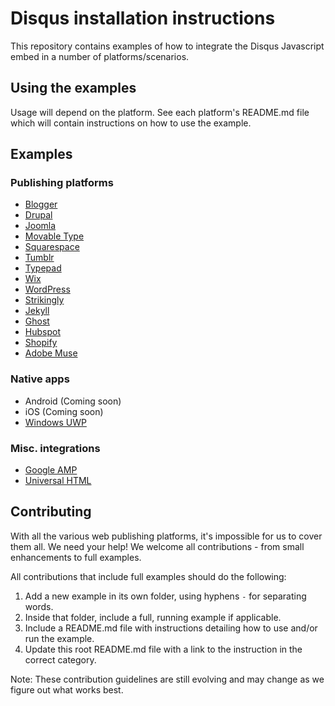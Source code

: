 # Disqus installation instructions

This repository contains examples of how to integrate the Disqus Javascript embed in a number of platforms/scenarios.

## Using the examples

Usage will depend on the platform. See each platform's README.md file which will contain instructions on how to use the example.

## Examples

### Publishing platforms

- [Blogger](/blogger/)
- [Drupal](/drupal/)
- [Joomla](/joomla/)
- [Movable Type](/movabletype/)
- [Squarespace](/squarespace/)
- [Tumblr](/tumblr/)
- [Typepad](/typepad/)
- [Wix](/wix/)
- [WordPress](/wordpress/)
- [Strikingly](/strikingly/)
- [Jekyll](/jekyll/)
- [Ghost](/ghost/)
- [Hubspot](/hubspot/)
- [Shopify](/shopify/)
- [Adobe Muse](/adobemuse/)

### Native apps

- Android (Coming soon)
- iOS (Coming soon)
- [Windows UWP](/windows-uwp/)

### Misc. integrations

- [Google AMP](/google-amp/)
- [Universal HTML](/universal/)


## Contributing

With all the various web publishing platforms, it's impossible for us to cover them all. We need your help! We welcome all contributions - from small enhancements to full examples.

All contributions that include full examples should do the following:

1. Add a new example in its own folder, using hyphens `-` for separating words.
2. Inside that folder, include a full, running example if applicable.
3. Include a README.md file with instructions detailing how to use and/or run the example.
4. Update this root README.md file with a link to the instruction in the correct category.

Note: These contribution guidelines are still evolving and may change as we figure out what works best.
